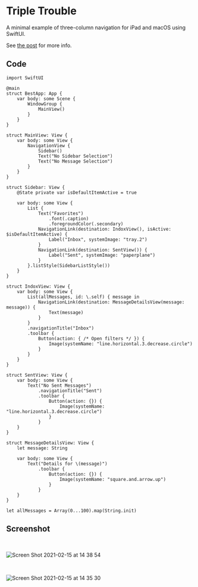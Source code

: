 # Triple Trouble

A minimal example of three-column navigation for iPad and macOS using SwiftUI.

See [the post](https://kean.blog/post/triple-trouble) for more info.

## Code

```
import SwiftUI

@main
struct BestApp: App {
    var body: some Scene {
        WindowGroup {
            MainView()
        }
    }
}

struct MainView: View {
    var body: some View {
        NavigationView {
            Sidebar()
            Text("No Sidebar Selection")
            Text("No Message Selection")
        }
    }
}

struct Sidebar: View {
    @State private var isDefaultItemActive = true

    var body: some View {
        List {
            Text("Favorites")
                .font(.caption)
                .foregroundColor(.secondary)
            NavigationLink(destination: IndoxView(), isActive: $isDefaultItemActive) {
                Label("Inbox", systemImage: "tray.2")
            }
            NavigationLink(destination: SentView()) {
                Label("Sent", systemImage: "paperplane")
            }
        }.listStyle(SidebarListStyle())
    }
}

struct IndoxView: View {
    var body: some View {
        List(allMessages, id: \.self) { message in
            NavigationLink(destination: MessageDetailsView(message: message)) {
                Text(message)
            }
        }
        .navigationTitle("Inbox")
        .toolbar {
            Button(action: { /* Open filters */ }) {
                Image(systemName: "line.horizontal.3.decrease.circle")
            }
        }
    }
}

struct SentView: View {
    var body: some View {
        Text("No Sent Messages")
            .navigationTitle("Sent")
            .toolbar {
                Button(action: {}) {
                    Image(systemName: "line.horizontal.3.decrease.circle")
                }
            }
    }
}

struct MessageDetailsView: View {
    let message: String

    var body: some View {
        Text("Details for \(message)")
            .toolbar {
                Button(action: {}) {
                    Image(systemName: "square.and.arrow.up")
                }
            }
    }
}

let allMessages = Array(0...100).map(String.init)
```

## Screenshot

<br/>

![Screen Shot 2021-02-15 at 14 38 54](https://user-images.githubusercontent.com/1567433/107989973-6c295d00-6fa1-11eb-8e89-935571a4f47a.png)

<br/>

![Screen Shot 2021-02-15 at 14 35 30](https://user-images.githubusercontent.com/1567433/107989972-6b90c680-6fa1-11eb-98b2-4caa368963de.png)
